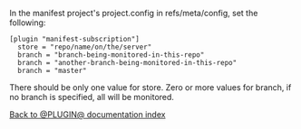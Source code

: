 In the manifest project's project.config in refs/meta/config, set the following:

```
[plugin "manifest-subscription"]
  store = "repo/name/on/the/server"
  branch = "branch-being-monitored-in-this-repo"
  branch = "another-branch-being-monitored-in-this-repo"
  branch = "master"
```

There should be only one value for store.  Zero or more values for branch, if no
branch is specified, all will be monitored.

[Back to @PLUGIN@ documentation index][index]

[index]: index.html